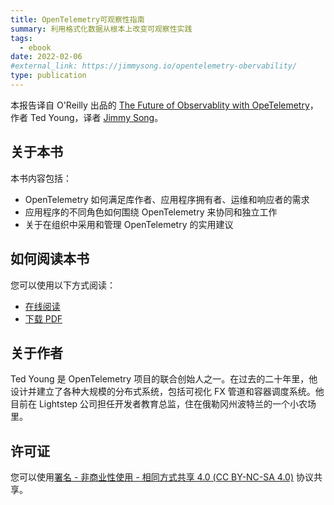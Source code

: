 ```yaml
---
title: OpenTelemetry可观察性指南
summary: 利用格式化数据从根本上改变可观察性实践
tags:
  - ebook
date: 2022-02-06
#external_link: https://jimmysong.io/opentelemetry-obervability/
type: publication
---
```


本报告译自 O'Reilly 出品的 [The Future of Observablity with OpeTelemetry](https://www.oreilly.com/library/view/the-future-of/9781098118433/)，作者 Ted Young，译者 [Jimmy Song](https://jimmysong.io)。


## 关于本书

本书内容包括：

- OpenTelemetry 如何满足库作者、应用程序拥有者、运维和响应者的需求
- 应用程序的不同角色如何围绕 OpenTelemetry 来协同和独立工作
- 关于在组织中采用和管理 OpenTelemetry 的实用建议

## 如何阅读本书

您可以使用以下方式阅读：

- [在线阅读](https://jimmysong.io/opentelemetry-obervability)
- [下载 PDF](https://github.com/rootsongjc/opentelemetry-obervability/)

## 关于作者

Ted Young 是 OpenTelemetry 项目的联合创始人之一。在过去的二十年里，他设计并建立了各种大规模的分布式系统，包括可视化 FX 管道和容器调度系统。他目前在 Lightstep 公司担任开发者教育总监，住在俄勒冈州波特兰的一个小农场里。

## 许可证

您可以使用[署名 - 非商业性使用 - 相同方式共享 4.0 (CC BY-NC-SA 4.0)](https://creativecommons.org/licenses/by-nc-sa/4.0/deed.zh)  协议共享。
